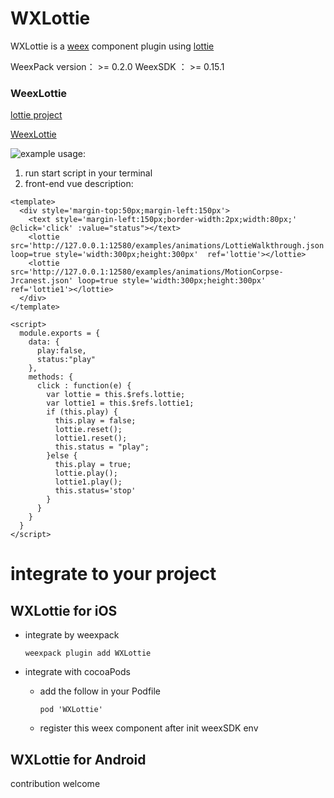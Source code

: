# WXLottie
WXLottie is a [weex](https://github.com/apache/incubator-weex) component  plugin using [lottie](https://github.com/airbnb/lottie-ios)

WeexPack version： >= 0.2.0
WeexSDK ： >= 0.15.1

### WeexLottie

[lottie project](https://github.com/airbnb/lottie-ios)

[WeexLottie](https://github.com/acton393/WeexLottie)

![example](examples/gif/lottie.gif)
usage:

1. run start script in your terminal
2. front-end
  vue description:

```
<template>
  <div style='margin-top:50px;margin-left:150px'>
	<text style='margin-left:150px;border-width:2px;width:80px;' @click='click' :value="status"></text>
    <lottie src='http://127.0.0.1:12580/examples/animations/LottieWalkthrough.json' loop=true style='width:300px;height:300px'  ref='lottie'></lottie>
	<lottie src='http://127.0.0.1:12580/examples/animations/MotionCorpse-Jrcanest.json' loop=true style='width:300px;height:300px'  ref='lottie1'></lottie>
  </div>
</template>

<script>
  module.exports = {
    data: {
      play:false,
	  status:"play"
    },
    methods: {
      click : function(e) {
        var lottie = this.$refs.lottie;
		var lottie1 = this.$refs.lottie1;
        if (this.play) {
          this.play = false;
          lottie.reset();
		  lottie1.reset();
		  this.status = "play";
        }else {
          this.play = true;
          lottie.play();
		  lottie1.play();
		  this.status='stop'
        }
      }
    }
  }  
</script>
```

# integrate to your project
## WXLottie for iOS 
- integrate by weexpack

  ```
  weexpack plugin add WXLottie
  ```
- integrate with cocoaPods
   - add the follow in your Podfile
  
      ```
      pod 'WXLottie'
      ```
   - register this weex component after init weexSDK env

## WXLottie for Android

contribution welcome
  
  
